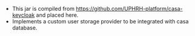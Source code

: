 - This jar is compiled from https://github.com/UPHRH-platform/casa-keycloak and placed here. 
- Implements a custom user storage provider to be integrated with casa database.